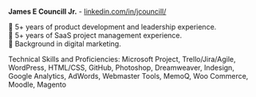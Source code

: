 <b>James E Councill Jr.</b> - <a href="https://www.linkedin.com/in/jcouncill/" target="_blank" rel="noopener noreferrer">linkedin.com/in/jcouncill/</a>

🌟 5+ years of product development and leadership experience.<br>
🌟 5+ years of SaaS project management experience.<br>
🌟 Background in digital marketing.

Technical Skills and Proficiencies: Microsoft Project, Trello/Jira/Agile, WordPress, HTML/CSS, GitHub, Photoshop, Dreamweaver, Indesign, Google Analytics, AdWords, Webmaster Tools, MemoQ, Woo Commerce, Moodle, Magento

<!---
jc54629/jc54629 is a ✨ special ✨ repository because its `README.md` (this file) appears on your GitHub profile.
You can click the Preview link to take a look at your changes.
--->
